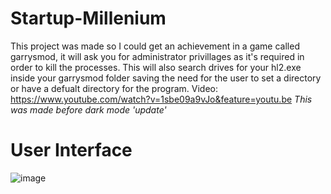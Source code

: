 # Startup-Millenium
This project was made so I could get an achievement in a game called garrysmod, it will ask you for administrator privillages as it's required in order to kill the processes. This will also search drives for your hl2.exe inside your garrysmod folder saving the need for the user to set a directory or have a defualt directory for the program.
Video: https://www.youtube.com/watch?v=1sbe09a9vJo&feature=youtu.be *This was made before dark mode 'update'*

# User Interface
![image](https://user-images.githubusercontent.com/38990407/122669134-e7865f80-d189-11eb-8752-c711efa55745.png)
